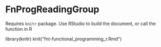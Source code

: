 # FnProgReadingGroup

Requires `knitr` package. Use RStudio to build the document, or call the
function in R

library(knitr)
knit("fnt-functional_programming_r.Rmd")
